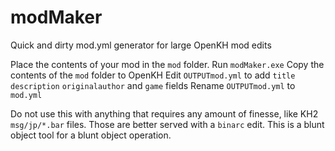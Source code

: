 # modMaker
Quick and dirty mod.yml generator for large OpenKH mod edits

Place the contents of your mod in the `mod` folder.
Run `modMaker.exe`
Copy the contents of the `mod` folder to OpenKH
Edit `OUTPUTmod.yml` to add `title` `description` `originalauthor` and `game` fields
Rename `OUTPUTmod.yml` to `mod.yml`

Do not use this with anything that requires any amount of finesse, like KH2 `msg/jp/*.bar` files. Those are better served with a `binarc` edit.
This is a blunt object tool for a blunt object operation.
